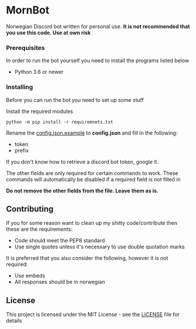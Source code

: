 # MornBot

Norwegian Discord bot written for personal use. **It is not recommended that you use this code. Use at own risk**

### Prerequisites

In order to run the bot yourself you need to install the programs listed below

* Python 3.6 or newer

### Installing

Before you can run the bot you need to set up some stuff

Install the required modules

```
python -m pip install -r requiremnets.txt
```

Rename the [config.json.example](config.json.example) to **config.json** and fill in the following:

* token
* prefix

If you don't know how to retrieve a discord bot token, google it.

The other fields are only required for certain commands to work. These commands will automatically be disabled if a required field is not filled in

**Do not remove the other fields from the file. Leave them as is.**

## Contributing

If you for some reason want to clean up my shitty code/contribute then these are the requirements:

* Code should meet the PEP8 standard
* Use single quotes unless it's necessary to use double quotation marks

It is preferred that you also consider the following, however it is not required:

* Use embeds
* All responses should be in norwegian

## License

This project is licensed under the MIT License - see the [LICENSE](LICENSE) file for details



